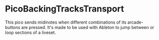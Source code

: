 # PicoBackingTracksTransport

This pico sends midinotes when different combinations of its arcade-buttons are pressed. It's made to be used with Ableton to jump  between or loop sections of a liveset.

